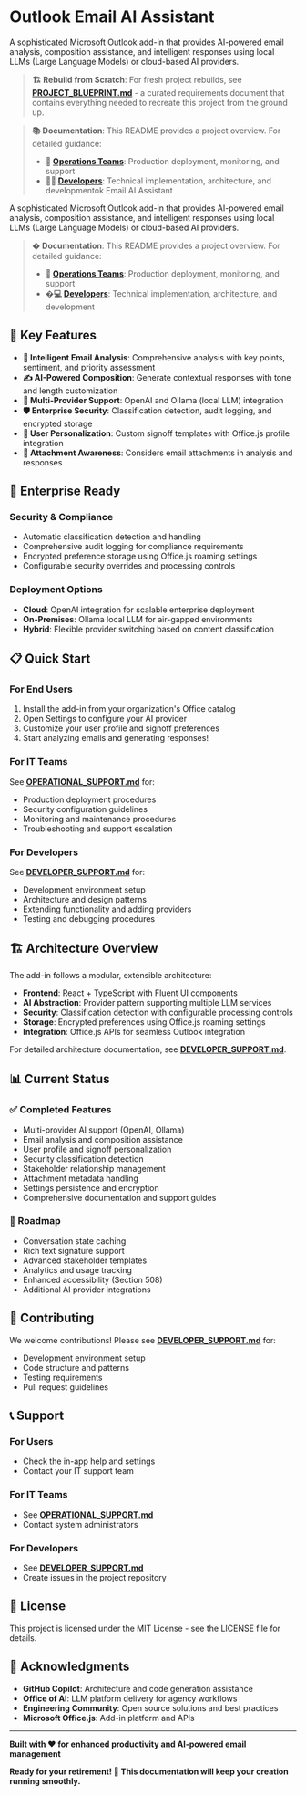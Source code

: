 # Outlook Email AI Assistant

A sophisticated Microsoft Outlook add-in that provides AI-powered email analysis, composition assistance, and intelligent responses using local LLMs (Large Language Models) or cloud-based AI providers.

> **🏗️ Rebuild from Scratch**: For fresh project rebuilds, see **[PROJECT_BLUEPRINT.md](PROJECT_BLUEPRINT.md)** - a curated requirements document that contains everything needed to recreate this project from the ground up.

> **📚 Documentation**: This README provides a project overview. For detailed guidance:
> - **🔧 [Operations Teams](OPERATIONAL_SUPPORT.md)**: Production deployment, monitoring, and support
> - **👨‍💻 [Developers](DEVELOPER_SUPPORT.md)**: Technical implementation, architecture, and developmentok Email AI Assistant

A sophisticated Microsoft Outlook add-in that provides AI-powered email analysis, composition assistance, and intelligent responses using local LLMs (Large Language Models) or cloud-based AI providers.

> **� Documentation**: This README provides a project overview. For detailed guidance:
> - **🔧 [Operations Teams](OPERATIONAL_SUPPORT.md)**: Production deployment, monitoring, and support
> - **�‍💻 [Developers](DEVELOPER_SUPPORT.md)**: Technical implementation, architecture, and development

## 🚀 Key Features

- **📧 Intelligent Email Analysis**: Comprehensive analysis with key points, sentiment, and priority assessment
- **✍️ AI-Powered Composition**: Generate contextual responses with tone and length customization
- **🔧 Multi-Provider Support**: OpenAI and Ollama (local LLM) integration
- **🛡️ Enterprise Security**: Classification detection, audit logging, and encrypted storage
- **👤 User Personalization**: Custom signoff templates with Office.js profile integration
- **📎 Attachment Awareness**: Considers email attachments in analysis and responses

## 🏢 Enterprise Ready

### Security & Compliance
- Automatic classification detection and handling
- Comprehensive audit logging for compliance requirements
- Encrypted preference storage using Office.js roaming settings
- Configurable security overrides and processing controls

### Deployment Options
- **Cloud**: OpenAI integration for scalable enterprise deployment
- **On-Premises**: Ollama local LLM for air-gapped environments
- **Hybrid**: Flexible provider switching based on content classification

## 📋 Quick Start

### For End Users
1. Install the add-in from your organization's Office catalog
2. Open Settings to configure your AI provider
3. Customize your user profile and signoff preferences
4. Start analyzing emails and generating responses!

### For IT Teams
See **[OPERATIONAL_SUPPORT.md](OPERATIONAL_SUPPORT.md)** for:
- Production deployment procedures
- Security configuration guidelines
- Monitoring and maintenance procedures
- Troubleshooting and support escalation

### For Developers
See **[DEVELOPER_SUPPORT.md](DEVELOPER_SUPPORT.md)** for:
- Development environment setup
- Architecture and design patterns
- Extending functionality and adding providers
- Testing and debugging procedures

## 🏗️ Architecture Overview

The add-in follows a modular, extensible architecture:

- **Frontend**: React + TypeScript with Fluent UI components
- **AI Abstraction**: Provider pattern supporting multiple LLM services
- **Security**: Classification detection with configurable processing controls
- **Storage**: Encrypted preferences using Office.js roaming settings
- **Integration**: Office.js APIs for seamless Outlook integration

For detailed architecture documentation, see **[DEVELOPER_SUPPORT.md](DEVELOPER_SUPPORT.md)**.

## 📊 Current Status

### ✅ Completed Features
- Multi-provider AI support (OpenAI, Ollama)
- Email analysis and composition assistance
- User profile and signoff personalization
- Security classification detection
- Stakeholder relationship management
- Attachment metadata handling
- Settings persistence and encryption
- Comprehensive documentation and support guides

### 🔄 Roadmap
- Conversation state caching
- Rich text signature support
- Advanced stakeholder templates
- Analytics and usage tracking
- Enhanced accessibility (Section 508)
- Additional AI provider integrations

## 🤝 Contributing

We welcome contributions! Please see **[DEVELOPER_SUPPORT.md](DEVELOPER_SUPPORT.md)** for:
- Development environment setup
- Code structure and patterns
- Testing requirements
- Pull request guidelines

## 📞 Support

### For Users
- Check the in-app help and settings
- Contact your IT support team

### For IT Teams
- See **[OPERATIONAL_SUPPORT.md](OPERATIONAL_SUPPORT.md)**
- Contact system administrators

### For Developers
- See **[DEVELOPER_SUPPORT.md](DEVELOPER_SUPPORT.md)**
- Create issues in the project repository

## 📄 License

This project is licensed under the MIT License - see the LICENSE file for details.

## 🙏 Acknowledgments

- **GitHub Copilot**: Architecture and code generation assistance
- **Office of AI**: LLM platform delivery for agency workflows
- **Engineering Community**: Open source solutions and best practices
- **Microsoft Office.js**: Add-in platform and APIs

---

**Built with ❤️ for enhanced productivity and AI-powered email management**

**Ready for your retirement! 🎉 This documentation will keep your creation running smoothly.**
